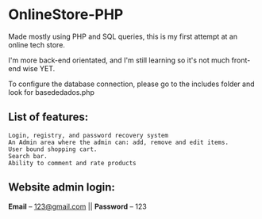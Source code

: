 # OnlineStore-PHP

Made mostly using PHP and SQL queries, this is my first attempt at an online tech store. 

I'm more back-end orientated, and I'm still learning so it's not much front-end wise YET.

To configure the database connection, please go to the includes folder and look for basededados.php

## List of features:

    Login, registry, and password recovery system
    An Admin area where the admin can: add, remove and edit items. 
    User bound shopping cart.
    Search bar.
    Ability to comment and rate products  


## Website admin login:
**Email** – 123@gmail.com || **Password** – 123


